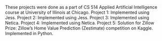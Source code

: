 These projects were done as a part of CS 514 Applied Artificial Intelligence course at University of Illinois at Chicago.
Project 1: Implemented using Jess.
Project 2: Implemented using Jess.
Project 3: Implemented using Netica.
Project 4: Implemented using Netica.
Project 5: Solution for Zillow Prize: Zillow’s Home Value Prediction (Zestimate) competition on Kaggle. Implemented in Python. 

